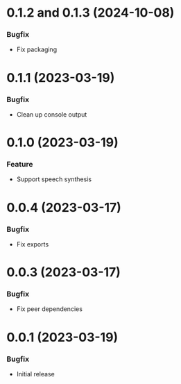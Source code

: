 # 0.1.2 and 0.1.3 (2024-10-08)

### Bugfix

- Fix packaging

# 0.1.1 (2023-03-19)

### Bugfix

- Clean up console output

# 0.1.0 (2023-03-19)

### Feature

- Support speech synthesis

# 0.0.4 (2023-03-17)

### Bugfix

- Fix exports

# 0.0.3 (2023-03-17)

### Bugfix

- Fix peer dependencies

# 0.0.1 (2023-03-19)

### Bugfix

- Initial release
